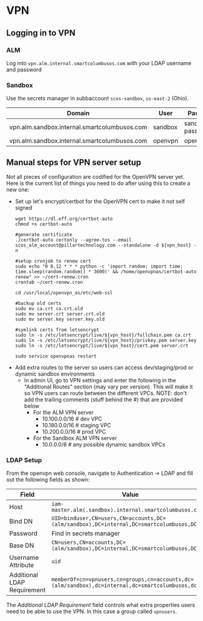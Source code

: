 # VPN


## Logging in to VPN


### ALM

Log into `vpn.alm.internal.smartcolumbusos.com` with your LDAP username and password

### Sandbox

Use the secrets manager in subbaccount `scos-sandbox`, `us-east-2` (Ohio).

Domain | User | Password Secret Name
--- | --- | ---
vpn.alm.sandbox.internal.smartcolumbusos.com | sandbox | sandbox-ldap-user-password
vpn.alm.sandbox.internal.smartcolumbusos.com | openvpn | openvpn_admin_password

## Manual steps for VPN server setup

Not all pieces of configuration are codified for the OpenVPN server yet. Here is the current list of things you need to do after using this to create a new one:
- Set up let's encrypt/certbot for the OpenVPN cert to make it not self signed
  ```#fetch certbot to use lets encrypt
  wget https://dl.eff.org/certbot-auto
  chmod +x certbot-auto

  #generate certificate
  ./certbot-auto certonly --agree-tos --email scos_alm_account@pillartechnology.com --standalone -d ${vpn_host} -n

  #setup cronjob to renew cert
  sudo echo "0 0,12 * * * python -c 'import random; import time; time.sleep(random.random() * 3600)' && /home/openvpnas/certbot-auto renew" >> ~/cert-renew.cron
  crontab ~/cert-renew.cron

  cd /usr/local/openvpn_as/etc/web-ssl

  #backup old certs
  sudo mv ca.crt ca.crt.old
  sudo mv server.crt server.crt.old
  sudo mv server.key server.key.old

  #symlink certs from letsencrypt
  sudo ln -s /etc/letsencrypt/live/${vpn_host}/fullchain.pem ca.crt
  sudo ln -s /etc/letsencrypt/live/${vpn_host}/privkey.pem server.key
  sudo ln -s /etc/letsencrypt/live/${vpn_host}/cert.pem server.crt

  sudo service openvpnas restart
- Add extra routes to the server so users can access dev/staging/prod or dynamic sandbox environments
  - In admin UI, go to VPN settings and enter the following in the "Additional Routes" section (may vary per version). This will make it so VPN users can route between the different VPCs. NOTE: don't add the trailing comments (stuff behind the #) that are provided below
    - For the ALM VPN server
      - 10.100.0.0/16  # dev VPC
      - 10.180.0.0/16  # staging VPC
      - 10.200.0.0/16  # prod VPC
    - For the Sandbox ALM VPN server
      - 10.0.0.0/8 # any possible dynamic sandbox VPCs
      
### LDAP Setup
From the openvpn web console, navigate to Authentication -> LDAP and fill out the following fields as shown:

Field | Value
--- | ---
Host | `iam-master.alm(.sandbox).internal.smartcolumbusos.com`
Bind DN | `UID=binduser,CN=users,CN=accounts,DC=(alm/sandbox),DC=internal,DC=smartcolumbusos,DC=com`
Password | Find in secrets manager
Base DN | `CN=users,CN=accounts,DC=(alm/sandbox),DC=internal,DC=smartcolumbusos,DC=com`
Username Attribute | `uid`
Additional LDAP Requirement | `memberOf=cn=vpnusers,cn=groups,cn=accounts,dc=(alm/sandbox),dc=internal,dc=smartcolumbusos,dc=com`

The *Additional LDAP Requirement* field controls what extra properties users need to be able to use the VPN. In this case a group called `vpnusers`.

